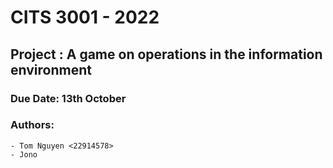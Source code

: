 # CITS 3001 - 2022

## **Project :** A game on operations in the information environment

### Due Date: 13th October

### Authors:
    - Tom Nguyen <22914578>
    - Jono 